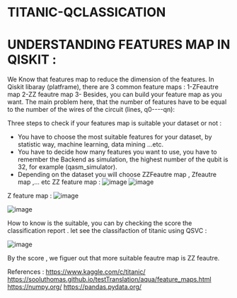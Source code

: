 # TITANIC-QCLASSICATION
# UNDERSTANDING FEATURES  MAP IN QISKIT  :
We Know that features map to reduce the dimension of the features. In Qiskit libaray (platframe), there are 3 common feature maps :
1-ZFeautre map 
2-ZZ feautre map 
3- 
Besides, you can build your feature map as you want.
The main problem here, that the  number of features have to be equal to the number of the wires of the circuit  (lines, q0----qn):


Three steps to check if your features map is suitable your dataset or  not :

- You have to choose the most suitable features for your dataset, by statistic way, machine learning, data mining ...etc.
- You have to decide how many features you want to use, you have to remember the Backend as simulation, the highest number of the qubit is 32, for example (qasm_simulator).
- Depending on the dataset you will choose ZZFeautre map  , Zfeautre map ,... etc
ZZ feature map :
![image](https://user-images.githubusercontent.com/61630088/127745285-c00beae0-b353-47a3-912c-b7d9128d0633.png)
![image](https://user-images.githubusercontent.com/61630088/127745432-5f394a77-0068-4040-bf4c-45ac8f51a14d.png)

Z feature map :
![image](https://user-images.githubusercontent.com/61630088/127745277-66d281c2-25e9-405f-ae18-e09b1906aeb1.png)

![image](https://user-images.githubusercontent.com/61630088/127745425-b61a493c-f10c-4925-b687-ad36d8765242.png)
 
 
How to know is the suitable, you can by checking the score the classification report .
let see the classifaction of titanic using QSVC :


![image](https://user-images.githubusercontent.com/61630088/127745459-0e809c71-16f0-43d9-9e59-f4dcef48b7d0.png)


By the score , we figuer out that more suitable feautre map is  ZZ feautre.


References  :
https://www.kaggle.com/c/titanic/
https://sooluthomas.github.io/testTranslation/aqua/feature_maps.html
https://numpy.org/
https://pandas.pydata.org/
